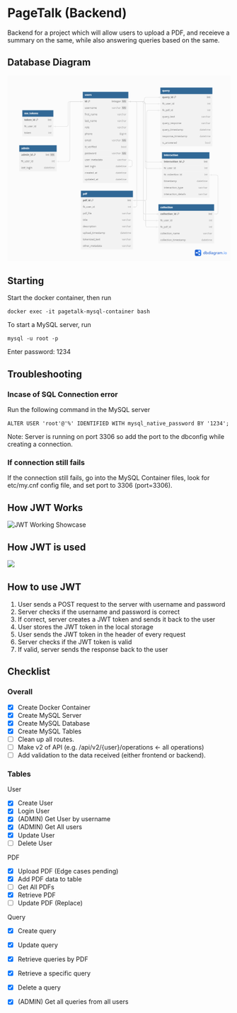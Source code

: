 # PageTalk (Backend)

Backend for a project which will allow users to upload a PDF, and receieve a summary on the same, while also answering queries based on the same.

## Database Diagram

<img src="https://github.com/PageTalk/Backend/blob/5d19a46daa0b7e56e5d29d224f3df6b56cd1eb73/screenshots/PageTalk.png">

## Starting

Start the docker container, then run

```shell
docker exec -it pagetalk-mysql-container bash
```

To start a MySQL server, run

```mysql
mysql -u root -p
```

Enter password: 1234

## Troubleshooting

### Incase of SQL Connection error

Run the following command in the MySQL server

```mysql
ALTER USER 'root'@'%' IDENTIFIED WITH mysql_native_password BY '1234';
```

Note: Server is running on port 3306 so add the port to the dbconfig while creating a connection.

### If connection still fails

If the connection still fails, go into the MySQL Container files, look for etc/my.cnf config file, and set port to 3306 (port=3306).

## How JWT Works

<img src="https://i.stack.imgur.com/b2dzI.png" alt="JWT Working Showcase">

## How JWT is used

<img src="https://media.geeksforgeeks.org/wp-content/uploads/20210925202132/Untitled1-660x404.png">

## How to use JWT

1. User sends a POST request to the server with username and password
2. Server checks if the username and password is correct
3. If correct, server creates a JWT token and sends it back to the user
4. User stores the JWT token in the local storage
5. User sends the JWT token in the header of every request
6. Server checks if the JWT token is valid
7. If valid, server sends the response back to the user

## Checklist

### Overall

- [x] Create Docker Container
- [x] Create MySQL Server
- [x] Create MySQL Database
- [x] Create MySQL Tables
- [ ] Clean up all routes.
- [ ] Make v2 of API (e.g. /api/v2/{user}/operations <- all operations)
- [ ] Add validation to the data received (either frontend or backend).
### Tables

 User

- [x] Create User
- [x] Login User
- [x] (ADMIN) Get User by username
- [x] (ADMIN) Get All users
- [x] Update User
- [ ] Delete User

PDF

- [x] Upload PDF (Edge cases pending)
- [x] Add PDF data to table
- [ ] Get All PDFs
- [x] Retrieve PDF
- [ ] Update PDF (Replace)

Query

- [x] Create query 
- [x] Update query
- [x] Retrieve queries by PDF
- [x] Retrieve a specific query
- [x] Delete a query
- [x] (ADMIN) Get all queries from all users


